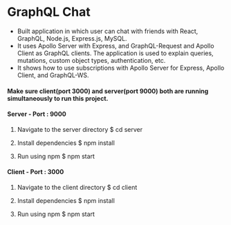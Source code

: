 # GraphQL Chat

- Built application in which user can chat with friends with React, GraphQL, Node.js, Express.js, MySQL.
- It uses Apollo Server with Express, and GraphQL-Request and Apollo Client as GraphQL clients. The application is used to explain queries, mutations, custom object types, authentication, etc.
- It shows how to use subscriptions with Apollo Server for Express, Apollo Client, and GraphQL-WS.

#### Make sure client(port 3000) and server(port 9000) both are running simultaneously to run this project.

#### Server - Port : 9000

1. Navigate to the server directory
   $ cd server

2. Install dependencies
   $ npm install

3. Run using npm
   $ npm start

#### Client - Port : 3000

1. Navigate to the client directory
   $ cd client

2. Install dependencies
   $ npm install

3. Run using npm
   $ npm start
